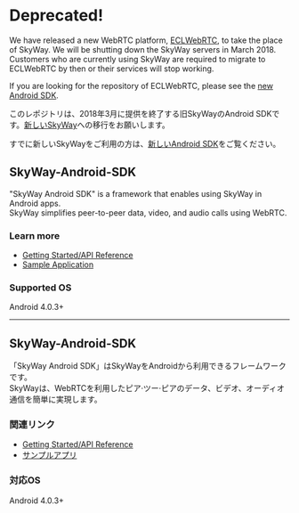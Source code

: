 # Deprecated!

We have released a new WebRTC platform, [ECLWebRTC](https://webrtc.ecl.ntt.com/en/?origin=skyway), to take the place of SkyWay. We will be shutting down the SkyWay servers in March 2018. Customers who are currently using SkyWay are required to migrate to ECLWebRTC by then or their services will stop working.

If you are looking for the repository of ECLWebRTC, please see the [new Android SDK](https://github.com/skyway/skyway-android-sdk).

このレポジトリは、2018年3月に提供を終了する旧SkyWayのAndroid SDKです。[新しいSkyWay](https://webrtc.ecl.ntt.com/?origin=skyway)への移行をお願いします。

すでに新しいSkyWayをご利用の方は、[新しいAndroid SDK](https://github.com/skyway/skyway-android-sdk)をご覧ください。

## SkyWay-Android-SDK

"SkyWay Android SDK" is a framework that enables using SkyWay in Android apps.<br>
SkyWay simplifies peer-to-peer data, video, and audio calls using WebRTC.

### Learn more
* [Getting Started/API Reference](http://nttcom.github.io/skyway/en/docs/#Android)
* [Sample Application](https://github.com/nttcom/SkyWay-Android-Sample)

### Supported OS
Android 4.0.3+

---
## SkyWay-Android-SDK

「SkyWay Android SDK」はSkyWayをAndroidから利用できるフレームワークです。<br>
SkyWayは、WebRTCを利用したピア·ツー·ピアのデータ、ビデオ、オーディオ通信を簡単に実現します。

### 関連リンク
* [Getting Started/API Reference](http://nttcom.github.io/skyway/docs/#Android)
* [サンプルアプリ](https://github.com/nttcom/SkyWay-Android-Sample)

### 対応OS
Android 4.0.3+


